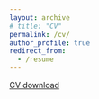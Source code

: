 ```yaml
---
layout: archive
# title: "CV"
permalink: /cv/
author_profile: true
redirect_from:
  - /resume
---
```


[CV download](https://faluhong.github.io/files/CV_Falu_Hong_20230912_brief.pdf)



<!---
# Education
* 2020 - present,  Ph.D. in Natural Resources, University of Connecticut, USA
* 2013 - 2017      B.S. in Geographic Information Science, Nanjing University, China
* 2017 - 2020      M.S. in Cartography and Geographic Information System, Nanjing University, China

# Research Interests
Remote sensing, time-series analysis, land use and land cover change, urbanization, urban heat island, thermal remote sensing, land surface temperature, land-atmosphere interaction
  
Skills
======
* Skill 1
* Skill 2
  * Sub-skill 2.1
  * Sub-skill 2.2
  * Sub-skill 2.3
  * Skill 3

Publications
======
  <ul>{% for post in site.publications %}
    {% include archive-single-cv.html %}
  {% endfor %}</ul>
    
Service and leadership
======
* Currently signed in to 43 different slack teams
--->
